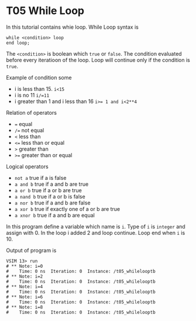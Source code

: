 # T05 While Loop

In this tutorial contains whie loop. While Loop syntax is  
 ``` 
while <condition> loop
end loop; 
 ``` 
 The `<condition>` is boolean which `true` or `false`. The condition evaluated before every iteratioon of the loop. Loop will continue only if the condition is `true`.
 
Example of condition some 
 -  i is less than 15.                  `i<15`
 - i is no 11                           `i/=11`            
 - i greater than 1 and i less than 16  `i>= 1 and i<2**4`  
 
 Relation of operators
 - `=`	equal
 - `/=`	not equal
 - `<`	less than
 - `<=`	less than or equal
 - `>`	greater than
 - `>=`	greater than or equal
 
 Logical operators
 
 - `not a`	true if a is false
 - `a and b`	true if a and b are true
 - `a or b`	true if a or b are true
 - `a nand b`	true if a or b is false
 - `a nor b`	true if a and b are false
 - `a xor b`	true if exactly one of a or b are true
 - `a xnor b`	true if a and b are equal

In this program define a variable which name is `i`. Type of `i` is `integer` and assign with 0.  In the loop i added 2 and loop continue. Loop end when `i` is 10. 
 
 Output of program is
 
 ``` 
 VSIM 13> run
 # ** Note: i=0
 #    Time: 0 ns  Iteration: 0  Instance: /t05_whilelooptb
 # ** Note: i=2
 #    Time: 0 ns  Iteration: 0  Instance: /t05_whilelooptb
 # ** Note: i=4
 #    Time: 0 ns  Iteration: 0  Instance: /t05_whilelooptb
 # ** Note: i=6
 #    Time: 0 ns  Iteration: 0  Instance: /t05_whilelooptb
 # ** Note: i=8
 #    Time: 0 ns  Iteration: 0  Instance: /t05_whilelooptb
```
